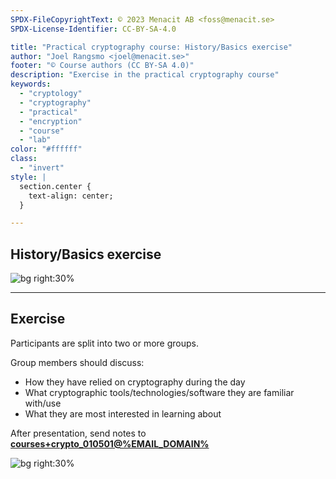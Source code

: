 ```yaml
---
SPDX-FileCopyrightText: © 2023 Menacit AB <foss@menacit.se>
SPDX-License-Identifier: CC-BY-SA-4.0

title: "Practical cryptography course: History/Basics exercise"
author: "Joel Rangsmo <joel@menacit.se>"
footer: "© Course authors (CC BY-SA 4.0)"
description: "Exercise in the practical cryptography course"
keywords:
  - "cryptology"
  - "cryptography"
  - "practical"
  - "encryption"
  - "course"
  - "lab"
color: "#ffffff"
class:
  - "invert"
style: |
  section.center {
    text-align: center;
  }

---
```

<!-- _footer: "%ATTRIBUTION_PREFIX% William Warby (CC BY 2.0)" -->
## History/Basics exercise

![bg right:30%](images/)

---
<!-- _footer: "%ATTRIBUTION_PREFIX% (CC BY 2.0)" -->
## Exercise
Participants are split into two or more groups.  
  
Group members should discuss:
- How they have relied on cryptography during the day
- What cryptographic tools/technologies/software they are familiar with/use
- What they are most interested in learning about
  
After presentation, send notes to
**[courses+crypto_010501@%EMAIL_DOMAIN%](mailto:courses+crypto_010501@%EMAIL_DOMAIN%)**

![bg right:30%](images/)
